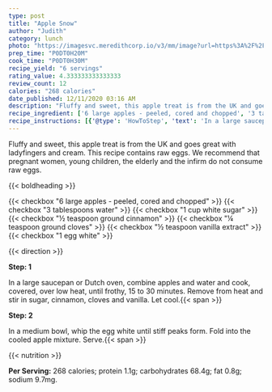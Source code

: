 ```yaml
---
type: post
title: "Apple Snow"
author: "Judith"
category: lunch
photo: "https://imagesvc.meredithcorp.io/v3/mm/image?url=https%3A%2F%2Fimages.media-allrecipes.com%2Fuserphotos%2F1421430.jpg"
prep_time: "P0DT0H20M"
cook_time: "P0DT0H30M"
recipe_yield: "6 servings"
rating_value: 4.333333333333333
review_count: 12
calories: "268 calories"
date_published: 12/11/2020 03:16 AM
description: "Fluffy and sweet, this apple treat is from the UK and goes great with ladyfingers and cream. This recipe contains raw eggs. We recommend that pregnant women, young children, the elderly and the infirm do not consume raw eggs."
recipe_ingredient: ['6 large apples - peeled, cored and chopped', '3 tablespoons water', '1 cup white sugar', '½ teaspoon ground cinnamon', '¼ teaspoon ground cloves', '½ teaspoon vanilla extract', '1 egg white']
recipe_instructions: [{'@type': 'HowToStep', 'text': 'In a large saucepan or Dutch oven, combine apples and water and cook, covered, over low heat, until frothy, 15 to 30 minutes.  Remove from heat and stir in sugar, cinnamon, cloves and vanilla.  Let cool.\n'}, {'@type': 'HowToStep', 'text': 'In a medium bowl, whip the egg white until stiff peaks form.  Fold into the cooled apple mixture.  Serve.\n'}]
---
```


Fluffy and sweet, this apple treat is from the UK and goes great with ladyfingers and cream. This recipe contains raw eggs. We recommend that pregnant women, young children, the elderly and the infirm do not consume raw eggs. 

{{< boldheading >}}

{{< checkbox "6 large apples - peeled, cored and chopped" >}}
{{< checkbox "3 tablespoons water" >}}
{{< checkbox "1 cup white sugar" >}}
{{< checkbox "½ teaspoon ground cinnamon" >}}
{{< checkbox "¼ teaspoon ground cloves" >}}
{{< checkbox "½ teaspoon vanilla extract" >}}
{{< checkbox "1  egg white" >}}


{{< direction >}}

**Step: 1**

In a large saucepan or Dutch oven, combine apples and water and cook, covered, over low heat, until frothy, 15 to 30 minutes.  Remove from heat and stir in sugar, cinnamon, cloves and vanilla.  Let cool.{{< span >}}

**Step: 2**

In a medium bowl, whip the egg white until stiff peaks form.  Fold into the cooled apple mixture.  Serve.{{< span >}}

{{< nutrition >}}

**Per Serving:** 268 calories; protein 1.1g; carbohydrates 68.4g; fat 0.8g; sodium 9.7mg.
